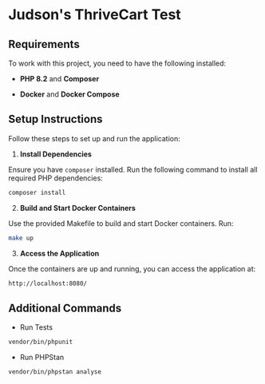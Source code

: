 
# Judson's ThriveCart Test

  

## Requirements

  

To work with this project, you need to have the following installed:

  

-  **PHP 8.2** and **Composer**

-  **Docker** and **Docker Compose**

  

## Setup Instructions

  

Follow these steps to set up and run the application:

  

1.  **Install Dependencies**

  

Ensure you have `composer` installed. Run the following command to install all required PHP dependencies:

  

```bash
composer install
```
  

2.  **Build and Start Docker Containers**

  

Use the provided Makefile to build and start Docker containers. Run:

  

```bash
make up
```

  

3.  **Access the Application**

  

Once the containers are up and running, you can access the application at:

  

```bash
http://localhost:8080/
```
  

## Additional Commands

  

- Run Tests

  
```bash
vendor/bin/phpunit
```
  

- Run PHPStan
```bash
vendor/bin/phpstan analyse
```
